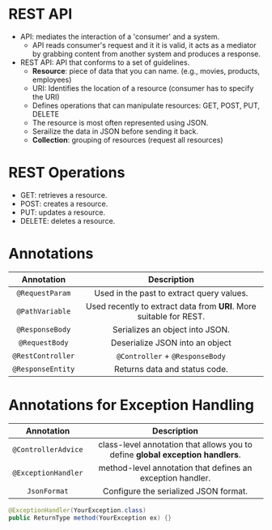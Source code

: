 # REST API

- API: mediates the interaction of a 'consumer' and a system.
  - API reads consumer's request and it it is valid, it acts as a mediator by grabbing content from another system and produces a response.
- REST API: API that conforms to a set of guidelines.
  - **Resource**: piece of data that you can name. (e.g., movies, products, employees)
  - URI: Identifies the location of a resource (consumer has to specify the URI)
  - Defines operations that can manipulate resources: GET, POST, PUT, DELETE
  - The resource is most often represented using JSON.
  - Serailize the data in JSON before sending it back.
  - **Collection**: grouping of resources (request all resources)

# REST Operations

- GET: retrieves a resource.
- POST: creates a resource.
- PUT: updates a resource.
- DELETE: deletes a resource.

# Annotations

|Annotation|Description|
|:-:|:-:|
|`@RequestParam`|Used in the past to extract query values.|
|`@PathVariable`|Used recently to extract data from **URI**. More suitable for REST.|
|`@ResponseBody`|Serializes an object into JSON.|
|`@RequestBody`|Deserialize JSON into an object|
|`@RestController`|`@Controller` + `@ResponseBody`|
|`@ResponseEntity`|Returns data and status code.|

# Annotations for Exception Handling

|Annotation|Description|
|:-:|:-:|
|`@ControllerAdvice`|class-level annotation that allows you to define **global exception handlers**.|
|`@ExceptionHandler`|method-level annotation that defines an exception handler.|
|`JsonFormat`|Configure the serialized JSON format.|

```java
@ExceptionHandler(YourException.class)
public ReturnType method(YourException ex) {}
```